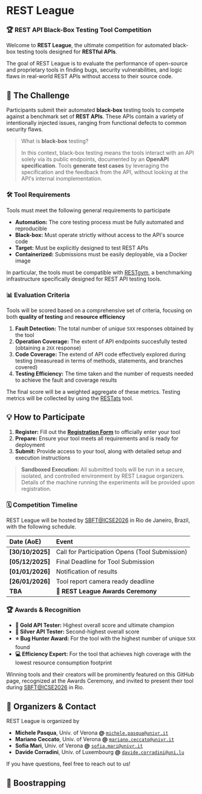 # REST League

### 🏆 REST API Black-Box Testing Tool Competition

Welcome to **REST League**, the ultimate competition for automated black-box testing tools designed for **RESTful APIs**.

The goal of REST League is to evaluate the performance of open-source and proprietary tools in finding bugs, security vulnerabilities, and logic flaws in real-world REST APIs without access to their source code.

## 🎯 The Challenge

Participants submit their automated **black-box** testing tools to compete against a benchmark set of **REST APIs**. These APIs contain a variety of intentionally injected issues, ranging from functional defects to common security flaws.

> What is **black-box** testing?
>
> In this context, black-box testing means the tools interact with an API solely via its public endpoints, documented by an **OpenAPI specification**. Tools **generate test cases** by leveraging the specification and the feedback from the API, without looking at the API's internal inomplementation.

### 🛠️ Tool Requirements

Tools must meet the following general requirements to participate

* **Automation:** The core testing process must be fully automated and reproducible
* **Black-box:** Must operate strictly without access to the API's source code
* **Target:** Must be explicitly designed to test REST APIs
* **Containerized:** Submissions must be easily deployable, via a Docker image

In particular, the tools must be compatible with [RESTgym](https://github.com/SeUniVr/RESTgym), a benchmarking infrastructure specifically designed for REST API testing tools.

### 📊 Evaluation Criteria

Tools will be scored based on a comprehensive set of criteria, focusing on both **quality of testing** and **resource efficiency**

1. **Fault Detection:** The total number of *unique* `5XX` responses obtained by the tool
2. **Operation Coverage:** The extent of API endpoints succesfully tested (obtaining a `2XX` response)
3. **Code Coverage:** The extend of API code effectively explored during testing (measuread in terms of methods, statements, and branches covered)
4. **Testing Efficiency:** The time taken and the number of requests needed to achieve the fault and coverage results

The final score will be a weighted aggregate of these metrics. Testing metrics will be collected by using the [RESTats](https://github.com/SeUniVr/restats) tool.

## 💡 How to Participate

1. **Register:** Fill out the [**Registration Form**](https://www.google.com) to officially enter your tool
2. **Prepare:** Ensure your tool meets all requirements and is ready for deployment
3. **Submit:** Provide access to your tool, along with detailed setup and execution instructions

> **Sandboxed Execution:** All submitted tools will be run in a secure, isolated, and controlled environment by REST League organizers. Details of the machine running the experiments will be provided upon registration.

### 🗓️ Competition Timeline

REST League will be hosted by [SBFT@ICSE2026](https://search-based-and-fuzz-testing.github.io/sbft26) in Rio de Janeiro, Brazil, with the following schedule.

| Date (AoE) | Event |
| :--- | :--- |
| **[30/10/2025]** | Call for Participation Opens (Tool Submission) |
| **[05/12/2025]** | Final Deadline for Tool Submission |
| **[01/01/2026]** | Notification of results |
| **[26/01/2026]** | Tool report camera ready deadline |
| **TBA** | 🥇 **REST League Awards Ceremony** |

### 🏆 Awards & Recognition

* **🥇 Gold API Tester:** Highest overall score and ultimate champion
* **🥈 Silver API Tester:** Second-highest overall score
* **⭐ Bug Hunter Award:** For the tool with the highest number of unique `5XX` found
* **💻 Efficiency Expert:** For the tool that achieves high coverage with the lowest resource consumption footprint

Winning tools and their creators will be prominently featured on this GitHub page, recognized at the Awards Ceremony, and invited to present their tool during [SBFT@ICSE2026](https://search-based-and-fuzz-testing.github.io/sbft26) in Rio.

## 🤝 Organizers & Contact

REST League is organized by

  * **Michele Pasqua**, Univ. of Verona **@** [`michele.pasqua@univr.it`](mailto:michele.pasqua@univr.it)
  * **Mariano Ceccato**, Univ. of Verona **@** [`mariano.ceccato@univr.it`](mailto:mariano.ceccato@univr.it)
  * **Sofia Mari**, Univ. of Verona **@** [`sofia.mari@univr.it`](mailto:sofia.mari@univr.it)
  * **Davide Corradini**, Univ. of Luxembourg **@** [`davide.corradini@uni.lu`](mailto:davide.corradini@uni.lu)

If you have questions, feel free to reach out to us!

## 🚀 Boostrapping

